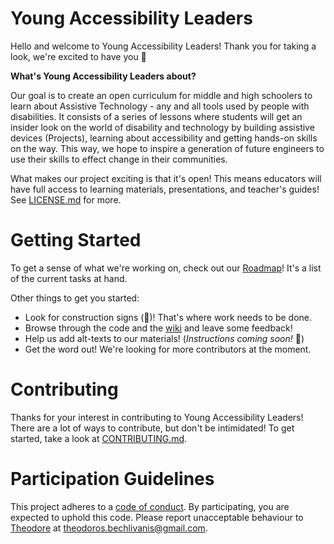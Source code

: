 # Young Accessibility Leaders 

Hello and welcome to Young Accessibility Leaders! Thank you for taking a look, we're excited to have you 🎉

**What's Young Accessibility Leaders about?** 

Our goal is to create an open curriculum for middle and high schoolers to learn about Assistive Technology - any and all tools used by people with disabilities. It consists of a series of lessons where students will get an insider look on the world of disability and technology by building assistive devices (Projects), learning about accessibility and getting hands-on skills on the way. This way, we hope to inspire a generation of future engineers to use their skills to effect change in their communities.

What makes our project exciting is that it's open! This means educators will have full access to learning materials, presentations, and teacher's guides! See [LICENSE.md](
        Young-Accessibility-Leaders/LICENSE
      ) for more.

# Getting Started

To get a sense of what we're working on, check out our [Roadmap](https://github.com/theo-bech/Young-Accessibility-Leaders/issues/1)! It's a list of the current tasks at hand. 

Other things to get you started: 

- Look for construction signs (:construction:)! That's where work needs to be done.
- Browse through the code and the [wiki](https://github.com/theo-bech/Young-Accessibility-Leaders/wiki) and leave some feedback!
- Help us add alt-texts to our materials! (*Instructions coming soon!* :construction:)
- Get the word out! We're looking for more contributors at the moment.

# Contributing

Thanks for your interest in contributing to Young Accessibility Leaders! There are a lot of ways to contribute, but don't be intimidated! To get started, take a look at [CONTRIBUTING.md](
        https://github.com/theo-bech/Young-Accessibility-Leaders/blob/master/CONTRIBUTING.md
      ).

# Participation Guidelines

This project adheres to a [code of conduct](
        https://github.com/theo-bech/Young-Accessibility-Leaders/blob/master/CODE_OF_CONDUCT.md
      ). By participating, you are expected to uphold this code. Please report unacceptable behaviour to [Theodore](https://github.com/theo-bech) at theodoros.bechlivanis@gmail.com.
